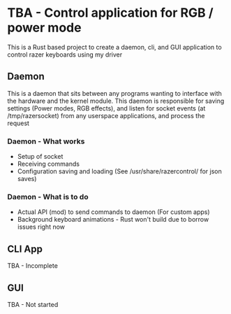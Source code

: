 # TBA - Control application for RGB / power mode

This is a Rust based project to create a daemon, cli, and GUI application to control razer keyboards using my driver

## Daemon
This is a daemon that sits between any programs wanting to interface with the hardware and the kernel module. This daemon
is responsible for saving settings (Power modes, RGB effects), and listen for socket events (at /tmp/razersocket) from
any userspace applications, and process the request

### Daemon - What works
* Setup of socket
* Receiving commands
* Configuration saving and loading (See /usr/share/razercontrol/ for json saves)

### Daemon - What is to do
* Actual API (mod) to send commands to daemon (For custom apps)
* Background keyboard animations - Rust won't build due to borrow issues right now


## CLI App
TBA - Incomplete

## GUI
TBA - Not started
